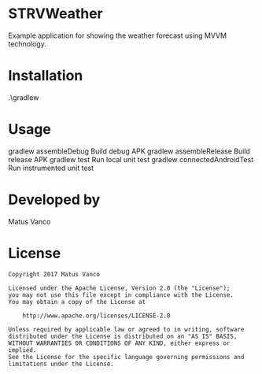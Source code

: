 STRVWeather
=======

Example application for showing the weather forecast using MVVM technology.

Installation
============

.\gradlew

Usage
=====
gradlew assembleDebug           Build debug APK
gradlew assembleRelease         Build release APK
gradlew test                    Run local unit test
gradlew connectedAndroidTest    Run instrumented unit test

Developed by
============

Matus Vanco


License
=======

    Copyright 2017 Matus Vanco

    Licensed under the Apache License, Version 2.0 (the "License");
    you may not use this file except in compliance with the License.
    You may obtain a copy of the License at

        http://www.apache.org/licenses/LICENSE-2.0

    Unless required by applicable law or agreed to in writing, software
    distributed under the License is distributed on an "AS IS" BASIS,
    WITHOUT WARRANTIES OR CONDITIONS OF ANY KIND, either express or implied.
    See the License for the specific language governing permissions and
    limitations under the License.
